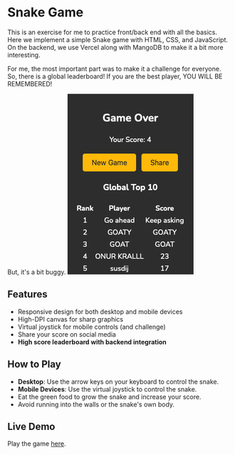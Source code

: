 # Snake Game

This is an exercise for me to practice front/back end with all the basics.
Here we implement a simple Snake game with HTML, CSS, and JavaScript.
On the backend, we use Vercel along with MangoDB to make it a bit more interesting.

For me, the most important part was to make it a challenge for everyone.
So, there is a global leaderboard! If you are the best player, YOU WILL BE REMEMBERED!

But, it's a bit buggy.
![Alt text](src/image.png)

## Features

- Responsive design for both desktop and mobile devices
- High-DPI canvas for sharp graphics
- Virtual joystick for mobile controls (and challenge)
- Share your score on social media
- **High score leaderboard with backend integration**

## How to Play

- **Desktop**: Use the arrow keys on your keyboard to control the snake.
- **Mobile Devices**: Use the virtual joystick to control the snake.
- Eat the green food to grow the snake and increase your score.
- Avoid running into the walls or the snake's own body.

## Live Demo

Play the game [here](https://eonurk.github.io/snake-game).